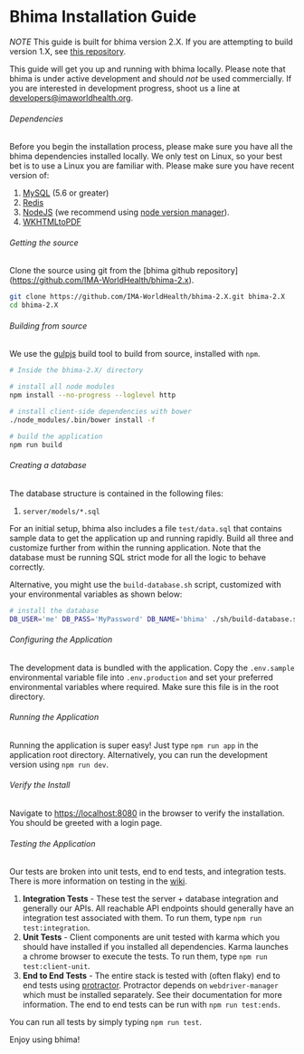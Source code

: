 Bhima Installation Guide
===========================

*NOTE* This guide is built for bhima version 2.X.  If you are attempting to build version 1.X, see [this repository](https://github.com/IMA-WorldHealth/bhima-1.X).

This guide will get you up and running with bhima locally.  Please note that bhima is under active development and should *not* be used commercially.  If you are interested in development progress, shoot us a line at <developers@imaworldhealth.org>.

###### Dependencies
Before you begin the installation process, please make sure you have all the bhima dependencies installed locally.  We only test on Linux, so your best bet is to use a Linux you are familiar with.  Please make sure you have recent version of:
 1. [MySQL](http://dev.mysql.com/downloads/) (5.6 or greater)
 2. [Redis](redis.io)
 3. [NodeJS](https://nodejs.org/en/) (we recommend using [node version manager](https://github.com/creationix/nvm)).
 4. [WKHTMLtoPDF](http://wkhtmltopdf.org/downloads.html)


###### Getting the source
Clone the source using git from the [bhima github repository] (https://github.com/IMA-WorldHealth/bhima-2.x).

```bash
git clone https://github.com/IMA-WorldHealth/bhima-2.X.git bhima-2.X
cd bhima-2.X
```

###### Building from source
We use the [gulpjs](http://www.gulpjs.com) build tool to build from source, installed with `npm`.

```bash
# Inside the bhima-2.X/ directory

# install all node modules
npm install --no-progress --loglevel http

# install client-side dependencies with bower
./node_modules/.bin/bower install -f

# build the application
npm run build
```

###### Creating a database
The database structure is contained in the following files:
 1. `server/models/*.sql`

For an initial setup, bhima also includes a file `test/data.sql` that contains sample data to get the application up and running rapidly.  Build all three and customize further from within the running application.  Note that the database must be running SQL strict mode for all the logic to behave correctly.

Alternative, you might use the `build-database.sh` script, customized with your environmental variables as shown below:

```sh
# install the database
DB_USER='me' DB_PASS='MyPassword' DB_NAME='bhima' ./sh/build-database.sh
```

###### Configuring the Application
The development data is bundled with the application.
Copy the `.env.sample` environmental variable file into `.env.production` and set your preferred environmental variables where required.  Make sure this file is in the root directory.

###### Running the Application
Running the application is super easy!  Just type `npm run app` in the application root directory.  Alternatively, you can run the development version using `npm run dev`.

###### Verify the Install
Navigate to [https://localhost:8080](https://localhost:8080) in the browser to verify the installation.  You should be greeted with a login page.

###### Testing the Application
Our tests are broken into unit tests, end to end tests, and integration tests.  There is more information on testing in the [wiki](https://github.com/IMA-WorldHealth/bhima-2.X/wiki).
 1. **Integration Tests** - These test the server + database integration and generally our APIs.  All reachable API endpoints should generally have an integration test associated with them.  To run them, type `npm run test:integration`.
 2. **Unit Tests** - Client components are unit tested with karma which you should have installed if you installed all dependencies.  Karma launches a chrome browser to execute the tests.  To run them, type `npm run test:client-unit`.
 3. **End to End Tests** - The entire stack is tested with (often flaky) end to end tests using [protractor](protractortest.org).  Protractor depends on `webdriver-manager` which must be installed separately.  See their documentation for more information.  The end to end tests can be run with `npm run test:ends`.

You can run all tests by simply typing `npm run test`.

Enjoy using bhima!
